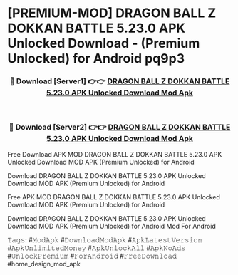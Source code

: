 # [PREMIUM-MOD] DRAGON BALL Z DOKKAN BATTLE 5.23.0 APK Unlocked Download - (Premium Unlocked) for Android pq9p3



<div align="center">
<h3>🔴 Download [Server1] 👉👉 <a href="https://momento.my/?title=DRAGON_BALL_Z_DOKKAN_BATTLE_5.23.0_APK_Unlocked_Download">DRAGON BALL Z DOKKAN BATTLE 5.23.0 APK Unlocked Download Mod Apk</a></h3><br>

<h3>🔴 Download [Server2] 👉👉 <a href="https://momento.my/?title=DRAGON_BALL_Z_DOKKAN_BATTLE_5.23.0_APK_Unlocked_Download">DRAGON BALL Z DOKKAN BATTLE 5.23.0 APK Unlocked Download Mod Apk</a></h3>
</div>



Free Download APK MOD DRAGON BALL Z DOKKAN BATTLE 5.23.0 APK Unlocked Download MOD APK (Premium Unlocked) for Android

Download DRAGON BALL Z DOKKAN BATTLE 5.23.0 APK Unlocked Download MOD APK (Premium Unlocked) for Android

Free APK MOD DRAGON BALL Z DOKKAN BATTLE 5.23.0 APK Unlocked Download MOD APK (Premium Unlocked) for Android

Download DRAGON BALL Z DOKKAN BATTLE 5.23.0 APK Unlocked Download MOD APK (Premium Unlocked) for Android Mod For Android

𝚃𝚊𝚐𝚜: #𝙼𝚘𝚍𝙰𝚙𝚔 #𝙳𝚘𝚠𝚗𝚕𝚘𝚊𝚍𝙼𝚘𝚍𝙰𝚙𝚔 #𝙰𝚙𝚔𝙻𝚊𝚝𝚎𝚜𝚝𝚅𝚎𝚛𝚜𝚒𝚘𝚗 #𝙰𝚙𝚔𝚄𝚗𝚕𝚒𝚖𝚒𝚝𝚎𝚍𝙼𝚘𝚗𝚎𝚢 #𝙰𝚙𝚔𝚄𝚗𝚕𝚘𝚌𝚔𝙰𝚕𝚕 #𝙰𝚙𝚔𝙽𝚘𝙰𝚍𝚜 #𝚄𝚗𝚕𝚘𝚌𝚔𝙿𝚛𝚎𝚖𝚒𝚞𝚖 #𝙵𝚘𝚛𝙰𝚗𝚍𝚛𝚘𝚒𝚍 #𝙵𝚛𝚎𝚎𝙳𝚘𝚠𝚗𝚕𝚘𝚊𝚍 #home_design_mod_apk
